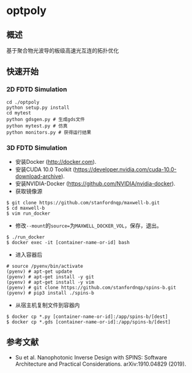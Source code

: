 optpoly
====

概述
----
基于聚合物光波导的板级高速光互连的拓扑优化


快速开始
----
### 2D FDTD Simulation
```
cd ./optpoly
python setup.py install
cd mytest
python gdsgen.py # 生成gds文件
python mytest.py # 仿真
python monitors.py # 获得运行结果
```

### 3D FDTD Simulation
- 安装Docker (http://docker.com).
- 安装CUDA 10.0 Toolkit (https://developer.nvidia.com/cuda-10.0-download-archive).
- 安装NVIDIA-Docker (https://github.com/NVIDIA/nvidia-docker).
- 获取镜像源
```
$ git clone https://github.com/stanfordnqp/maxwell-b.git
$ cd maxwell-b
$ vim run_docker
```
- 修改`--mount`的`source=`为`MAXWELL_DOCKER_VOL`，保存，退出。
```
$ ./run_docker
$ docker exec -it [container-name-or-id] bash
```
- 进入容器后
```
# source /pyenv/bin/activate
(pyenv) # apt-get update
(pyenv) # apt-get install -y git
(pyenv) # apt-get install -y vim
(pyenv) # git clone https://github.com/stanfordnqp/spins-b.git
(pyenv) # pip3 install ./spins-b
```
- 从宿主机复制文件到容器内
```
$ docker cp *.py [container-name-or-id]:/app/spins-b/[dest]
$ docker cp *.gds [container-name-or-id]:/app/spins-b/[dest]
```

参考文献
----
- Su et al. Nanophotonic Inverse Design with SPINS: Software Architecture and Practical Considerations. arXiv:1910.04829 (2019).
